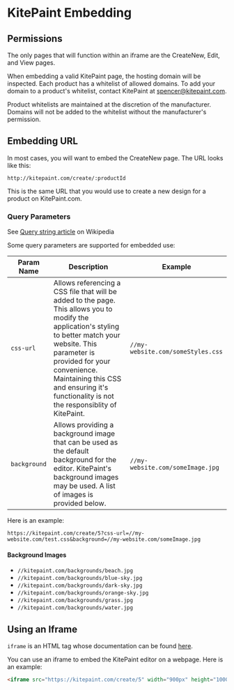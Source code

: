 # KitePaint Embedding

## Permissions

The only pages that will function within an iframe are the CreateNew, Edit, and View pages.

When embedding a valid KitePaint page, the hosting domain will be inspected. Each
product has a whitelist of allowed domains. To add your domain to a product's whitelist,
contact KitePaint at spencer@kitepaint.com.

Product whitelists are maintained at the discretion of the manufacturer. Domains will
not be added to the whitelist without the manufacturer's permission.

## Embedding URL

In most cases, you will want to embed the CreateNew page. The URL looks like this:

```
http://kitepaint.com/create/:productId
```

This is the same URL that you would use to create a new design for a product on KitePaint.com.

### Query Parameters

See [Query string article](https://en.wikipedia.org/wiki/Query_string) on Wikipedia

Some query parameters are supported for embedded use:

| Param Name   | Description                                                                                                                                                                                                                                                                                  | Example                           |
| ------------ | -------------------------------------------------------------------------------------------------------------------------------------------------------------------------------------------------------------------------------------------------------------------------------------------- | --------------------------------- |
| `css-url`    | Allows referencing a CSS file that will be added to the page. This allows you to modify the application's styling to better match your website. This parameter is provided for your convenience. Maintaining this CSS and ensuring it's functionality is not the responsiblity of KitePaint. | `//my-website.com/someStyles.css` |
| `background` | Allows providing a background image that can be used as the default background for the editor. KitePaint's background images may be used. A list of images is provided below.                                                                                                                | `//my-website.com/someImage.jpg`  |

Here is an example:

```
https://kitepaint.com/create/5?css-url=//my-website.com/test.css&background=//my-website.com/someImage.jpg
```

#### Background Images

- `//kitepaint.com/backgrounds/beach.jpg`
- `//kitepaint.com/backgrounds/blue-sky.jpg`
- `//kitepaint.com/backgrounds/dark-sky.jpg`
- `//kitepaint.com/backgrounds/orange-sky.jpg`
- `//kitepaint.com/backgrounds/grass.jpg`
- `//kitepaint.com/backgrounds/water.jpg`

## Using an Iframe

`iframe` is an HTML tag whose documentation can be found [here](https://www.w3schools.com/HTML/html_iframe.asp).

You can use an iframe to embed the KitePaint editor on a webpage. Here is an example:

```html
<iframe src="https://kitepaint.com/create/5" width="900px" height="1000px"
```
